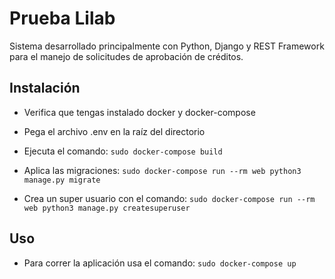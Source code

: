 # Prueba Lilab
Sistema desarrollado principalmente con Python, Django y REST Framework para el manejo de solicitudes de aprobación de créditos.

## Instalación

* Verifica que tengas instalado docker y docker-compose
* Pega el archivo .env en la raíz del directorio
* Ejecuta el comando:
```sudo docker-compose build```

* Aplica las migraciones:
```sudo docker-compose run --rm web python3 manage.py migrate```

* Crea un super usuario con el comando:
```sudo docker-compose run --rm web python3 manage.py createsuperuser```

## Uso
* Para correr la aplicación usa el comando:
```sudo docker-compose up```
